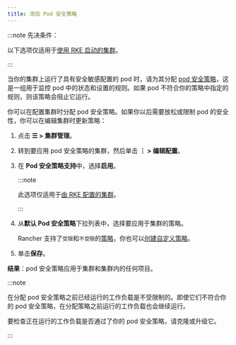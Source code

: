 ```yaml
---
title: 添加 Pod 安全策略
---
```


:::note 先决条件：

以下选项仅适用于[使用 RKE 启动的集群](../../../pages-for-subheaders/launch-kubernetes-with-rancher.md)。

:::

当你的集群上运行了具有安全敏感配置的 pod 时，请为其分配 [pod 安全策略](../authentication-permissions-and-global-configuration/create-pod-security-policies.md)，这是一组用于监控 pod 中的状态和设置的规则。如果 pod 不符合你的策略中指定的规则，则该策略会阻止它运行。

你可以在配置集群时分配 pod 安全策略。如果你以后需要放松或限制 pod 的安全性，你可以在编辑集群时更新策略：

1. 点击 **☰ > 集群管理**。
1. 转到要应用 pod 安全策略的集群，然后单击 **⋮ > 编辑配置**。
1. 在 **Pod 安全策略支持**中，选择**启用**。

   :::note

   此选项仅适用于[由 RKE 配置的集群](../../../pages-for-subheaders/launch-kubernetes-with-rancher.md)。

   :::

4. 从**默认 Pod 安全策略**下拉列表中，选择要应用于集群的策略。

   Rancher 支持了`受限`和`不受限`的[策略](../authentication-permissions-and-global-configuration/create-pod-security-policies.md#默认-psp)，你也可以[创建自定义策略](../authentication-permissions-and-global-configuration/create-pod-security-policies.md#创建-psp)。

5. 单击**保存**。

**结果**：pod 安全策略应用于集群和集群内的任何项目。

:::note

在分配 pod 安全策略之前已经运行的工作负载是不受限制的。即使它们不符合你的 pod 安全策略，在分配策略之前运行的工作负载也会继续运行。

要检查正在运行的工作负载是否通过了你的 pod 安全策略，请克隆或升级它。

:::